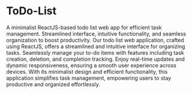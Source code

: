 # ToDo-List
A minimalist ReactJS-based todo list web app for efficient task management. Streamlined interface, intuitive functionality, and seamless organization to boost productivity.
Our todo list web application, crafted using ReactJS, offers a streamlined and intuitive interface for organizing tasks. Seamlessly manage your to-do items with features including task creation, deletion, and completion tracking. Enjoy real-time updates and dynamic responsiveness, ensuring a smooth user experience across devices. With its minimalist design and efficient functionality, this application simplifies task management, empowering users to stay productive and organized effortlessly.
